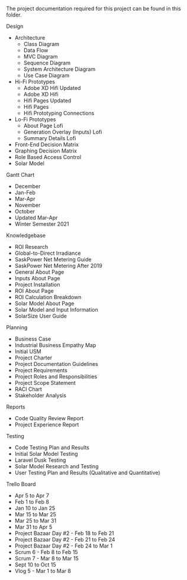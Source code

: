 The project documentation required for this project can be found in this folder.

Design
- Architecture
  - Class Diagram
  - Data Flow
  - MVC Diagram
  - Sequence Diagram
  - System Architecture Diagram
  - Use Case Diagram
- Hi-Fi Prototypes
  - Adobe XD Hifi Updated
  - Adobe XD Hifi
  - Hifi Pages Updated
  - Hifi Pages
  - Hifi Prototyping Connections
- Lo-Fi Prototypes
  - About Page Lofi
  - Generation Overlay (Inputs) Lofi
  - Summary Details Lofi
- Front-End Decision Matrix
- Graphing Decision Matrix
- Role Based Access Control
- Solar Model

Gantt Chart
- December
- Jan-Feb
- Mar-Apr
- November
- October
- Updated Mar-Apr
- Winter Semester 2021

Knowledgebase
- ROI Research
- Global-to-Direct Irradiance
- SaskPower Net Metering Guide
- SaskPower Net Metering After 2019
- General About Page
- Inputs About Page
- Project Installation
- ROI About Page
- ROI Calculation Breakdown
- Solar Model About Page
- Solar Model and Input Information
- SolarSize User Guide

Planning
- Business Case
- Industrial Business Empathy Map
- Initial USM
- Project Charter
- Project Documentation Guidelines
- Project Requirements
- Project Roles and Responsibilities
- Project Scope Statement
- RACI Chart
- Stakeholder Analysis

Reports
- Code Quality Review Report
- Project Experience Report

Testing
- Code Testing Plan and Results
- Initial Solar Model Testing
- Laravel Dusk Testing
- Solar Model Research and Testing
- User Testing Plan and Results (Qualitative and Quantitative)

Trello Board
- Apr 5 to Apr 7
- Feb 1 to Feb 8
- Jan 10 to Jan 25
- Mar 15 to Mar 25
- Mar 25 to Mar 31
- Mar 31 to Apr 5
- Project Bazaar Day #2 - Feb 18 to Feb 21
- Project Bazaar Day #2 - Feb 21 to Feb 24
- Project Bazaar Day #2 - Feb 24 to Mar 1
- Scrum 6 - Feb 8 to Feb 15
- Scrum 7 - Mar 8 to Mar 15
- Sept 10 to Oct 15
- Vlog 5 - Mar 1 to Mar 8
